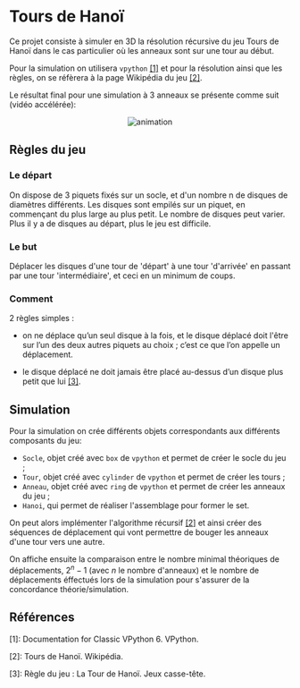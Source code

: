# Tours de Hanoï

Ce projet consiste à simuler en 3D la résolution récursive du jeu Tours de Hanoï dans le cas particulier où les anneaux sont sur une tour au début.

Pour la simulation on utilisera `vpython` [[1]](https://vpython.org/contents/doc.html) et pour la résolution ainsi que les règles, on se réfèrera à la page Wikipédia du jeu [[2]](https://fr.wikipedia.org/wiki/Tours_de_Hano%C3%AF).

Le résultat final pour une simulation à 3 anneaux se présente comme suit (vidéo accélérée):

<p align="center">
  <img src="https://github.com/user-attachments/assets/850788c3-645f-43e0-85f5-c3dbad096389" alt="animation" />
</p>

## Règles du jeu

### Le départ

On dispose de 3 piquets fixés sur un socle, et d'un nombre n de disques de diamètres différents. Les disques sont empilés sur un piquet, en commençant du plus large au plus petit.
Le nombre de disques peut varier. Plus il y a de disques au départ, plus le jeu est difficile.

### Le but

Déplacer les disques d'une tour de 'départ' à une tour 'd'arrivée' en passant par une tour 'intermédiaire', et ceci en un minimum de coups.

### Comment

2 règles simples :

- on ne déplace qu’un seul disque à la fois, et le disque déplacé doit l'être sur l’un des deux autres piquets au choix ; c’est ce que l’on appelle un déplacement.

- le disque déplacé ne doit jamais être placé au-dessus d’un disque plus petit que lui [[3]](https://jeux-casse-tete.com/blog/regles-de-jeux/regle-du-jeu-la-tour-de-hanoi-).

## Simulation

Pour la simulation on crée différents objets correspondants aux différents composants du jeu:

- `Socle`, objet créé avec `box` de `vpython` et permet de créer le socle du jeu ;
- `Tour`, objet créé avec `cylinder` de `vpython` et permet de créer les tours ;
- `Anneau`, objet créé avec `ring` de `vpython` et permet de créer les anneaux du jeu ;
- `Hanoi`, qui permet de réaliser l'assemblage pour former le set.

On peut alors implémenter l'algorithme récursif [[2]](https://fr.wikipedia.org/wiki/Tours_de_Hano%C3%AF#:~:text=section%20R%C3%A9solution%20algorithmique-,Solution%20r%C3%A9cursive,-Algorithme%20g%C3%A9n%C3%A9ralis%C3%A9%20%C3%A0) et ainsi créer des séquences de déplacement qui vont permettre de bouger les anneaux d'une tour vers une autre.

On affiche ensuite la comparaison entre le nombre minimal théoriques de déplacements, $2^n - 1$ (avec $n$ le nombre d'anneaux) et le nombre de déplacements éffectués lors de la simulation pour s'assurer de la concordance théorie/simulation.

## Références

[1]: Documentation for Classic VPython 6. VPython.

[2]: Tours de Hanoï. Wikipédia.

[3]: Règle du jeu : La Tour de Hanoï. Jeux casse-tête.

